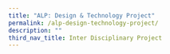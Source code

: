 ```yaml
---
title: "ALP: Design & Technology Project"
permalink: /alp-design-technology-project/
description: ""
third_nav_title: Inter Disciplinary Project
---
```

